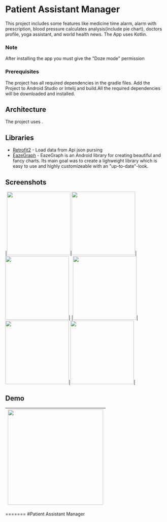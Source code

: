 # Patient Assistant Manager

This project includes some features like medicine time alarm, alarm with prescription, blood pressure calculates analysis(include pie chart), doctors profile, yoga assistant, and world health news. The App uses Kotlin.

### Note
After installing the app you must give the "Doze mode" permission

### Prerequisites

The project has all required dependencies in the gradle files. 
Add the Project to Android Studio or Intelij and build.All the required dependencies will be downloaded and installed.

## Architecture

The project uses .

## Libraries 

* [Retrofit2](https://riptutorial.com/retrofit2) - Load data from Api json pursing
* [EazeGraph](https://github.com/blackfizz/EazeGraph) - EazeGraph is an Android library for creating beautiful and fancy charts. Its main goal was to create a lighweight library which is easy to use and highly customizeable with an "up-to-date"-look.



## Screenshots
|<img src="https://i.imgur.com/dPmkHwy.jpg" width=200/>|<img src="https://i.imgur.com/49wY2yt.jpg" width=200/>|<img src="https://imgur.com/Iv4L50R.jpg" width=200/>|
|<img src="https://i.imgur.com/0l57g6W.jpg" width=200/>|<img src="https://i.imgur.com/FTBcTAd.jpg" width=200/>|<img src="https://i.imgur.com/WRJ8eVt.jpg" width=200/>|

## Demo
|<img src="https://imgur.com/8wL8iAo.gif" width=300/>|
|:----:|
=======
#Patient Assistant Manager
